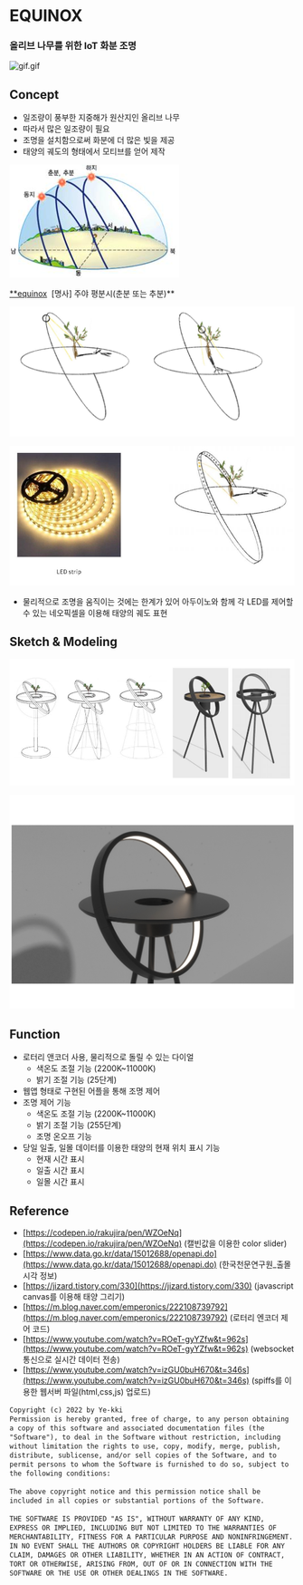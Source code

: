 # EQUINOX

### 올리브 나무를 위한 IoT 화분 조명

![gif.gif](img/gif.gif)

## Concept

- 일조량이 풍부한 지중해가 원산지인 올리브 나무
- 따라서 많은 일조량이 필요
- 조명을 설치함으로써 화분에 더 많은 빛을 제공
- 태양의 궤도의 형태에서 모티브를 얻어 제작

![01.jpg](img/01.jpg)

[**equinox](https://en.dict.naver.com/#/entry/enko/45044f37ccd5498382165af8d546b706)  [명사] 주야 평분시(춘분 또는 추분)**

![02.png](img/02.png)

![03.JPG](img/03.jpg)

- 물리적으로 조명을 움직이는 것에는 한계가 있어 아두이노와 함께 각 LED를 제어할 수 있는 네오픽셀을 이용해 태양의 궤도 표현

## Sketch & Modeling

![04.JPG](img/04.jpg)

![05.jpg](img/05.jpg)

## Function

- 로터리 앤코더 사용, 물리적으로 돌릴 수 있는 다이얼
    - 색온도 조절 기능 (2200K~11000K)
    - 밝기 조절 기능 (25단계)
- 웹앱 형태로 구현된 어플을 통해 조명 제어
- 조명 제어 기능
    - 색온도 조절 기능 (2200K~11000K)
    - 밝기 조절 기능 (255단계)
    - 조명 온오프 기능
- 당일 일출, 일몰 데이터를 이용한 태양의 현재 위치 표시 기능
    - 현재 시간 표시
    - 일출 시간 표시
    - 일몰 시간 표시

## Reference

- [https://codepen.io/rakujira/pen/WZOeNq](https://codepen.io/rakujira/pen/WZOeNq) (캘빈값을 이용한 color slider)
- [https://www.data.go.kr/data/15012688/openapi.do](https://www.data.go.kr/data/15012688/openapi.do) (한국천문연구원_출몰시각 정보)
- [https://jizard.tistory.com/330](https://jizard.tistory.com/330) (javascript canvas를 이용해 태양 그리기)
- [https://m.blog.naver.com/emperonics/222108739792](https://m.blog.naver.com/emperonics/222108739792) (로터리 엔코더 제어 코드)
- [https://www.youtube.com/watch?v=ROeT-gyYZfw&t=962s](https://www.youtube.com/watch?v=ROeT-gyYZfw&t=962s) (websocket 통신으로 실시간 데이터 전송)
- [https://www.youtube.com/watch?v=izGU0buH670&t=346s](https://www.youtube.com/watch?v=izGU0buH670&t=346s) (spiffs를 이용한 웹서버 파일(html,css,js) 업로드)

```
Copyright (c) 2022 by Ye-kki
Permission is hereby granted, free of charge, to any person obtaining a copy of this software and associated documentation files (the "Software"), to deal in the Software without restriction, including without limitation the rights to use, copy, modify, merge, publish, distribute, sublicense, and/or sell copies of the Software, and to permit persons to whom the Software is furnished to do so, subject to the following conditions:

The above copyright notice and this permission notice shall be included in all copies or substantial portions of the Software.

THE SOFTWARE IS PROVIDED "AS IS", WITHOUT WARRANTY OF ANY KIND, EXPRESS OR IMPLIED, INCLUDING BUT NOT LIMITED TO THE WARRANTIES OF MERCHANTABILITY, FITNESS FOR A PARTICULAR PURPOSE AND NONINFRINGEMENT. IN NO EVENT SHALL THE AUTHORS OR COPYRIGHT HOLDERS BE LIABLE FOR ANY CLAIM, DAMAGES OR OTHER LIABILITY, WHETHER IN AN ACTION OF CONTRACT, TORT OR OTHERWISE, ARISING FROM, OUT OF OR IN CONNECTION WITH THE SOFTWARE OR THE USE OR OTHER DEALINGS IN THE SOFTWARE.
```
